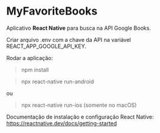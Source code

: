 # MyFavoriteBooks

Aplicativo **React Native** para busca na API Google Books.

Criar arquivo .env com a chave da API na variável REACT_APP_GOOGLE_API_KEY.

Rodar a aplicação:

>npm install

>npx react-native run-android

ou

>npx react-native run-ios (somente no macOS)

Documentação de instalação e configuração React Native:
https://reactnative.dev/docs/getting-started
